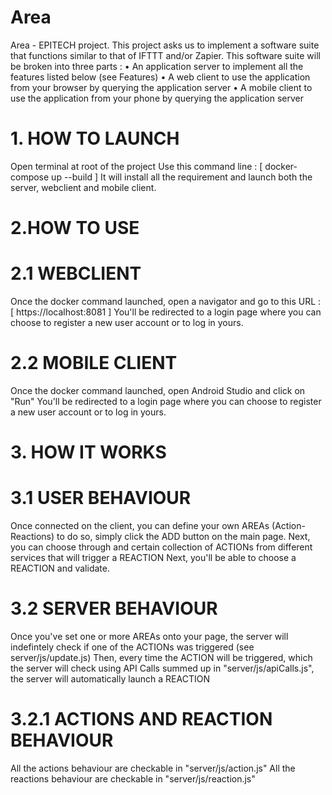 # Area
Area - EPITECH project. This project asks us to implement a software suite that functions similar to that of IFTTT and/or Zapier. This software suite will be broken into three parts : • An application server to implement all the features listed below (see Features) • A web client to use the application from your browser by querying the application server • A mobile client to use the application from your phone by querying the application server

# 1. HOW TO LAUNCH

Open terminal at root of the project
Use this command line :
[
docker-compose up --build
]
It will install all the requirement and launch both the server, webclient and mobile client.

# 2.HOW TO USE

# 2.1 WEBCLIENT

Once the docker command launched, open a navigator and go to this URL :
[
https://localhost:8081
]
You'll be redirected to a login page where you can choose to register a new user account or to log in yours.

# 2.2 MOBILE CLIENT

Once the docker command launched, open Android Studio and click on "Run"
You'll be redirected to a login page where you can choose to register a new user account or to log in yours.

# 3. HOW IT WORKS

# 3.1 USER BEHAVIOUR

Once connected on the client, you can define your own AREAs (Action-Reactions) to do so, simply click the ADD button on the main page.
Next, you can choose through and certain collection of ACTIONs from different services that will trigger a REACTION
Next, you'll be able to choose a REACTION and validate.

# 3.2 SERVER BEHAVIOUR

Once you've set one or more AREAs onto your page, the server will indefintely check if one of the ACTIONs was triggered (see server/js/update.js)
Then, every time the ACTION will be triggered, which the server will check using API Calls summed up in "server/js/apiCalls.js", the server will automatically launch a REACTION 

# 3.2.1 ACTIONS AND REACTION BEHAVIOUR

All the actions behaviour are checkable in "server/js/action.js"
All the reactions behaviour are checkable in "server/js/reaction.js"